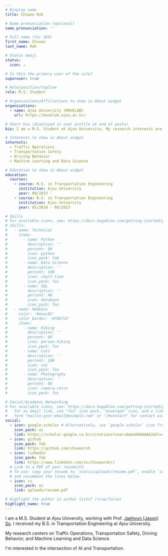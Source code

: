 ```yaml
---
# Display name
title: Chiwoo Roh

# Name pronunciation (optional)
name_pronunciation: ''

# Full name (for SEO)
first_name: Chiwoo
last_name: Roh

# Status emoji
status: 
  icon: ☕️

# Is this the primary user of the site?
superuser: true

# Role/position/tagline
role: M.S. Student

# Organizations/Affiliations to show in About widget
organizations:
  - name: Ajou University (MOVELAB)
    url: https://movelab.ajou.ac.kr/

# Short bio (displayed in user profile at end of posts)
bio: I am a M.S. Student at Ajou University. My research interests are Traffic Operations, Transportation Safety, Driving Behavior, Machine Learning and Data Science.

# Interests to show in About widget
interests:
  - Traffic Operations
  - Transportation Safety
  - Driving Behavior
  - Machine Learning and Data Science

# Education to show in About widget
education:
  courses:
    - course: M.S. in Transportation Engineering
      institution: Ajou University
      year: 09/2023 - 
    - course: B.S. in Transportation Engineering
      institution: Ajou University
      year: 03/2018 - 08/2023

# Skills
# For available icons, see: https://docs.hugoblox.com/getting-started/page-builder/#icons
# skills:
#   - name: Technical
#     items:
#       - name: Python
#         description: ''
#         percent: 80
#         icon: python
#         icon_pack: fab
#       - name: Data Science
#         description: ''
#         percent: 100
#         icon: chart-line
#         icon_pack: fas
#       - name: SQL
#         description: ''
#         percent: 40
#         icon: database
#         icon_pack: fas
#   - name: Hobbies
#     color: '#eeac02'
#     color_border: '#f0bf23'
#     items:
#       - name: Hiking
#         description: ''
#         percent: 60
#         icon: person-hiking
#         icon_pack: fas
#       - name: Cats
#         description: ''
#         percent: 100
#         icon: cat
#         icon_pack: fas
#       - name: Photography
#         description: ''
#         percent: 80
#         icon: camera-retro
#         icon_pack: fas

# Social/Academic Networking
# For available icons, see: https://docs.hugoblox.com/getting-started/page-builder/#icons
#   For an email link, use "fas" icon pack, "envelope" icon, and a link in the
#   form "mailto:your-email@example.com" or "/#contact" for contact widget.
social:
  - icon: google-scholar # Alternatively, use `google-scholar` icon from `ai` icon pack
    icon_pack: ai
    link: https://scholar.google.co.kr/citations?user=dwmxOk0AAAAJ&hl=en
  - icon: github
    icon_pack: fab
    link: https://github.com/chiwooroh
  - icon: linkedin
    icon_pack: fab
    link: https://www.linkedin.com/in/chiwooroh//
  # Link to a PDF of your resume/CV.
  # To use: copy your resume to `static/uploads/resume.pdf`, enable `ai` icons in `params.yaml`,
  # and uncomment the lines below.
  - icon: cv
    icon_pack: ai
    link: uploads/resume.pdf

# Highlight the author in author lists? (true/false)
highlight_name: true
---
```

I am a M.S. Student at Ajou University, working with Prof. [Jaehyun (Jason) So](https://movelab.ajou.ac.kr/people/1). I received my B.S. in Transportation Engineering at Ajou University. 

My research centers on Traffic Operations, Transportation Safety, Driving Behavior, and Machine Learning and Data Science.

I'm interested in the intersection of AI and Transportation.
